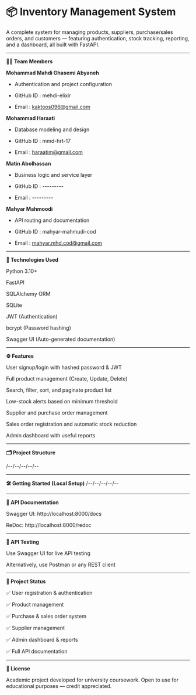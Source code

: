 # 📦 Inventory Management System

A complete system for managing products, suppliers, purchase/sales orders, and customers — featuring authentication, stock tracking, reporting, and a dashboard, all built with FastAPI.


---

**🧑‍💻 Team Members**

**Mohammad Mahdi Ghasemi Abyaneh**

- Authentication and project configuration

- GitHub ID : mehdi-elixir

- Email : kaktoos096@gmail.com


**Mohammad Haraati**

- Database modeling and design

- GitHub ID : mmd-hrt-17

- Email : haraatim@gmail.com


**Matin Abolhassan**

- Business logic and service layer

- GitHub ID : ---------

- Email : ---------


**Mahyar Mahmoodi**

- API routing and documentation

- GitHub ID : mahyar-mahmudi-cod

- Email : mahyar.mhd.cod@gmail.com

---

**🚀 Technologies Used**

Python 3.10+

FastAPI

SQLAlchemy ORM

SQLite

JWT (Authentication)

bcrypt (Password hashing)

Swagger UI (Auto-generated documentation)

---

**⚙️ Features**

User signup/login with hashed password & JWT

Full product management (Create, Update, Delete)

Search, filter, sort, and paginate product list

Low-stock alerts based on minimum threshold

Supplier and purchase order management

Sales order registration and automatic stock reduction

Admin dashboard with useful reports

---

**🗂️ Project Structure**

/--/--/--/--/--

---

**🛠️ Getting Started (Local Setup)**
/--/--/--/--/--



---

**🔗 API Documentation**

Swagger UI: http://localhost:8000/docs

ReDoc: http://localhost:8000/redoc



---

**🧪 API Testing**

Use Swagger UI for live API testing

Alternatively, use Postman or any REST client



---

**📌 Project Status**

✅ User registration & authentication

✅ Product management

✅ Purchase & sales order system

✅ Supplier management

✅ Admin dashboard & reports

✅ Full API documentation



---

**🧠 License**

Academic project developed for university coursework.
Open to use for educational purposes — credit appreciated.
